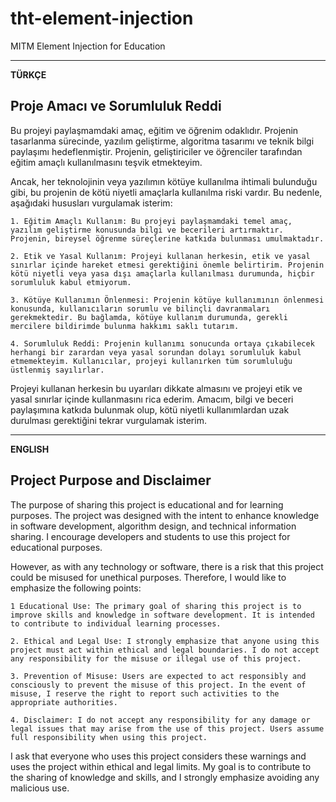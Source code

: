 # tht-element-injection
 MITM Element Injection for Education
 
---

**TÜRKÇE** 

## **Proje Amacı ve Sorumluluk Reddi**

Bu projeyi paylaşmamdaki amaç, eğitim ve öğrenim odaklıdır. Projenin tasarlanma sürecinde, yazılım geliştirme, algoritma tasarımı ve teknik bilgi paylaşımı hedeflenmiştir. Projenin, geliştiriciler ve öğrenciler tarafından eğitim amaçlı kullanılmasını teşvik etmekteyim.

Ancak, her teknolojinin veya yazılımın kötüye kullanılma ihtimali bulunduğu gibi, bu projenin de kötü niyetli amaçlarla kullanılma riski vardır. Bu nedenle, aşağıdaki hususları vurgulamak isterim:

    1. Eğitim Amaçlı Kullanım: Bu projeyi paylaşmamdaki temel amaç, yazılım geliştirme konusunda bilgi ve becerileri artırmaktır. Projenin, bireysel öğrenme süreçlerine katkıda bulunması umulmaktadır.

    2. Etik ve Yasal Kullanım: Projeyi kullanan herkesin, etik ve yasal sınırlar içinde hareket etmesi gerektiğini önemle belirtirim. Projenin kötü niyetli veya yasa dışı amaçlarla kullanılması durumunda, hiçbir sorumluluk kabul etmiyorum.

    3. Kötüye Kullanımın Önlenmesi: Projenin kötüye kullanımının önlenmesi konusunda, kullanıcıların sorumlu ve bilinçli davranmaları gerekmektedir. Bu bağlamda, kötüye kullanım durumunda, gerekli mercilere bildirimde bulunma hakkımı saklı tutarım.

    4. Sorumluluk Reddi: Projenin kullanımı sonucunda ortaya çıkabilecek herhangi bir zarardan veya yasal sorundan dolayı sorumluluk kabul etmemekteyim. Kullanıcılar, projeyi kullanırken tüm sorumluluğu üstlenmiş sayılırlar.

Projeyi kullanan herkesin bu uyarıları dikkate almasını ve projeyi etik ve yasal sınırlar içinde kullanmasını rica ederim. Amacım, bilgi ve beceri paylaşımına katkıda bulunmak olup, kötü niyetli kullanımlardan uzak durulması gerektiğini tekrar vurgulamak isterim.

---

**ENGLISH**

## **Project Purpose and Disclaimer**

The purpose of sharing this project is educational and for learning purposes. The project was designed with the intent to enhance knowledge in software development, algorithm design, and technical information sharing. I encourage developers and students to use this project for educational purposes.

However, as with any technology or software, there is a risk that this project could be misused for unethical purposes. Therefore, I would like to emphasize the following points:

    1 Educational Use: The primary goal of sharing this project is to improve skills and knowledge in software development. It is intended to contribute to individual learning processes.

    2. Ethical and Legal Use: I strongly emphasize that anyone using this project must act within ethical and legal boundaries. I do not accept any responsibility for the misuse or illegal use of this project.

    3. Prevention of Misuse: Users are expected to act responsibly and consciously to prevent the misuse of this project. In the event of misuse, I reserve the right to report such activities to the appropriate authorities.

    4. Disclaimer: I do not accept any responsibility for any damage or legal issues that may arise from the use of this project. Users assume full responsibility when using this project.

I ask that everyone who uses this project considers these warnings and uses the project within ethical and legal limits. My goal is to contribute to the sharing of knowledge and skills, and I strongly emphasize avoiding any malicious use.